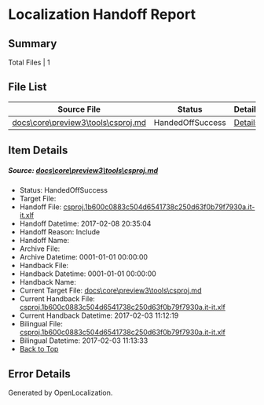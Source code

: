# <a name='report-top'></a> Localization Handoff Report

## Summary
 Total Files | 1

## File List
 Source File | Status | Details 
 ----------- | ------ | ------- 
 [docs\core\preview3\tools\csproj.md](https://github.com/dotnet/docs/blob/0402707f98af8b716b041ba1260162cd227918cc/docs/core/preview3/tools/csproj.md) | HandedOffSuccess | [Details](#98f6ced2a199bdbe2f91f46e48ffd3ac52438cf859)

## Item Details
##### <a name='98f6ced2a199bdbe2f91f46e48ffd3ac52438cf859'></a> Source: [docs\core\preview3\tools\csproj.md](https://github.com/dotnet/docs/blob/0402707f98af8b716b041ba1260162cd227918cc/docs/core/preview3/tools/csproj.md)
* Status: HandedOffSuccess
* Target File: 
* Handoff File: [csproj.1b600c0883c504d6541738c250d63f0b79f7930a.it-it.xlf](https://github.com/dotnet/docs.handoff/blob/d835424ac9d165da50511981b497c012656b76ca/ol-handoff/dotnet/docs.it-it/master/dotnet-core/csproj.1b600c0883c504d6541738c250d63f0b79f7930a.it-it.xlf)
* Handoff Datetime: 2017-02-08 20:35:04
* Handoff Reason: Include
* Handoff Name: 
* Archive File: 
* Archive Datetime: 0001-01-01 00:00:00
* Handback File: 
* Handback Datetime: 0001-01-01 00:00:00
* Handback Name: 
* Current Target File: [docs\core\preview3\tools\csproj.md](https://github.com/dotnet/docs.it-it/blob/93e9ac8ccc459a1d98828e5b93f7f2878d934a62/docs/core/preview3/tools/csproj.md)
* Current Handback File: [csproj.1b600c0883c504d6541738c250d63f0b79f7930a.it-it.xlf](https://github.com/dotnet/docs.handback/blob/ae59d31d7b17fe8965afbe2ff7423dbaae4ce7a3/ol-handback/dotnet/docs.it-it/master/dotnet-core/csproj.1b600c0883c504d6541738c250d63f0b79f7930a.it-it.xlf)
* Current Handback Datetime: 2017-02-03 11:12:19
* Bilingual File: [csproj.1b600c0883c504d6541738c250d63f0b79f7930a.it-it.xlf](https://github.com/dotnet/docs.handback/blob/ae59d31d7b17fe8965afbe2ff7423dbaae4ce7a3/ol-handback/dotnet/docs.it-it/master/dotnet-core/csproj.1b600c0883c504d6541738c250d63f0b79f7930a.it-it.xlf)
* Bilingual Datetime: 2017-02-03 11:13:33
* [Back to Top](#report-top)


## Error Details

Generated by OpenLocalization.
